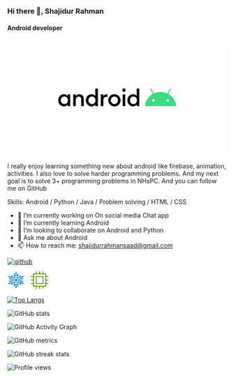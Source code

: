 ### Hi there 👋, Shajidur Rahman
#### Android developer
![Android developer](https://raw.githubusercontent.com/Shajidur-Rahman/Tem_Pic/main/unnamed.jpg)

I really enjoy learning something new about android like firebase, animation, activities. 
I also love to solve harder programming problems. And my next goal is to solve 3+ programming problems in NHsPC.  And you can follow me on GitHub 

Skills: Android / Python / Java / Problem solving / HTML / CSS

- 🔭 I’m currently working on On social media Chat app 
- 🌱 I’m currently learning Android 
- 👯 I’m looking to collaborate on Android and Python 
- 💬 Ask me about Android 
- 📫 How to reach me: shajidurrahmansaad@gmail.com 


[<img src='https://cdn.jsdelivr.net/npm/simple-icons@3.0.1/icons/github.svg' alt='github' height='40'>](https://github.com/Shajidur-Rahman)  

<a href='https://archiveprogram.github.com/'><img src='https://raw.githubusercontent.com/acervenky/animated-github-badges/master/assets/acbadge.gif' width='40' height='40'></a> <a href='https://docs.github.com/en/developers'><img src='https://raw.githubusercontent.com/acervenky/animated-github-badges/master/assets/devbadge.gif' width='40' height='40'></a> 

[![Top Langs](https://github-readme-stats.vercel.app/api/top-langs/?username=Shajidur-Rahman)](https://github.com/anuraghazra/github-readme-stats)

![GitHub stats](https://github-readme-stats.vercel.app/api?username=Shajidur-Rahman&show_icons=true&count_private=true)  

![GitHub Activity Graph](https://activity-graph.herokuapp.com/graph?username=Shajidur-Rahman)  

![GitHub metrics](https://metrics.lecoq.io/Shajidur-Rahman)  

![GitHub streak stats](https://github-readme-streak-stats.herokuapp.com/?user=Shajidur-Rahman)  

![Profile views](https://gpvc.arturio.dev/Shajidur-Rahman)  
